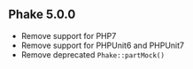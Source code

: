 ## Phake 5.0.0

- Remove support for PHP7
- Remove support for PHPUnit6 and PHPUnit7
- Remove deprecated `Phake::partMock()`
